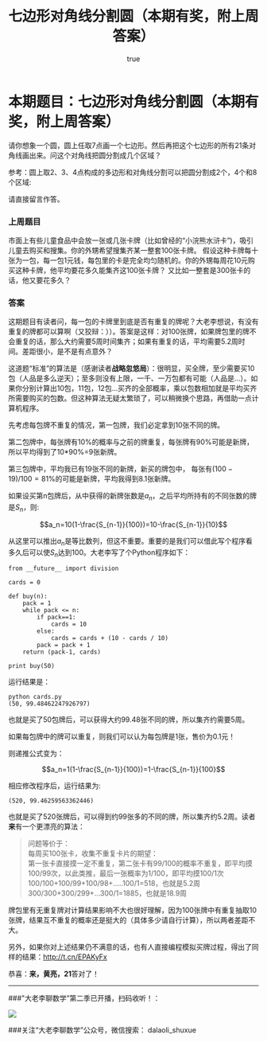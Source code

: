 ﻿---
title: 七边形对角线分割圆（本期有奖，附上周答案）
type: page
parent_id: '0'
published: true
status: publish
key: page.qibianxinfengeyuan
categories: 每周一题
tags: ["每周一题"]
author:
  login: webcraft2013
  email: webcraft@gmail.com
  display_name: webcraft2013
  first_name: ''
  last_name: ''

---
# 本期题目：七边形对角线分割圆（本期有奖，附上周答案）

请你想象一个圆，圆上任取7点画一个七边形。然后再把这个七边形的所有21条对角线画出来。问这个对角线把圆分割成几个区域？

参考：圆上取2、3、4点构成的多边形和对角线分割可以把圆分割成2个，4个和8个区域:




请直接留言作答。
### 上周题目

市面上有些儿童食品中会放一张或几张卡牌（比如曾经的“小浣熊水浒卡”)，吸引儿童去购买和搜集。你的外甥希望搜集齐某一整套100张卡牌。
假设这种卡牌每十张为一包，每一包1元钱，每包里的卡是完全均匀随机的。你的外甥每周花10元购买这种卡牌，他平均要花多久能集齐这100张卡牌？
又比如一整套是300张卡的话，他又要花多久？

### 答案
这期题目有读者问，每一包的卡牌里到底是否有重复的牌呢？大老李想说，有没有重复的牌都可以算啊（又狡辩：））。答案是这样：对100张牌，如果牌包里的牌不会重复的话，那么大约需要5周时间集齐；如果有重复的话，平均需要5.2周时间。差距很小，是不是有点意外？

这道题“标准”的算法是（感谢读者**战略忽悠局**）：很明显，买全牌，至少需要买10包（人品是多么逆天）；至多则没有上限，一千、一万包都有可能（人品是...）。如果你分别计算出10包，11包，12包...买齐的全部概率，乘以包数相加就是平均买齐所需要购买的包数。但这种算法无疑太繁琐了，可以稍微换个思路，再借助一点计算机程序。

先考虑每包牌不重复的情况，第一包牌，我们必定拿到10张不同的牌。

第二包牌中，每张牌有10%的概率与之前的牌重复，每张牌有90%可能是新牌，所以平均得到了10*90%=9张新牌。

第三包牌中，平均我已有19张不同的新牌，新买的牌包中， 每张有$(100-19)/100=81\%$的可能是新牌，平均我得到8.1张新牌。

如果设买第n包牌后，从中获得的新牌张数是$a_n$，之后平均所持有的不同张数的牌是$S_n$，则: 

$$a_n=10(1-\frac{S_{n-1}}{100})=10-\frac{S_{n-1}}{10}$$

从这里可以推出$a_n$是等比数列，但这不重要。重要的是我们可以借此写个程序看多久后可以使$S_n$达到100。大老李写了个Python程序如下：

```
from __future__ import division

cards = 0

def buy(n):
    pack = 1
    while pack <= n:
        if pack==1:
            cards = 10
        else:
            cards = cards + (10 - cards / 10)
        pack = pack + 1
    return (pack-1, cards)

print buy(50)
```
运行结果是：
```
python cards.py
(50, 99.48462247926797)
```
也就是买了50包牌后，可以获得大约99.48张不同的牌，所以集齐约需要5周。

如果每包牌中的牌可以重复，则我们可以认为每包牌是1张，售价为0.1元！

则递推公式变为：

$$a_n=1(1-\frac{S_{n-1}}{100})=1-\frac{S_{n-1}}{100}$$

相应修改程序后，运行结果为:

```
(520, 99.46259563362446)
```
也就是买了520张牌后，可以得到约99张多的不同的牌，所以集齐约5.2周。读者**来**有一个更漂亮的算法：

>问题等价于：  
每周买100张卡，收集不重复卡片的期望：  
第一张卡直接摸一定不重复，第二张卡有99/100的概率不重复，即平均摸100/99次，以此类推，最后一张概率为1/100，即平均摸100/1次  
100/100+100/99+100/98+.....100/1=518，也就是5.2周  
300/300+300/299+...300/1=1885，也就是18.9周

牌包里有无重复牌对计算结果影响不大也很好理解，因为100张牌中有重复抽取10张牌，结果互不重复的概率还是挺大的（具体多少请自行计算），所以两者差距不大。

另外，如果你对上述结果仍不满意的话，也有人直接编程模拟买牌过程，得出了同样的结果：http://t.cn/EPAKyFx

恭喜：**来，黄亮，21**答对了！

---
###"大老李聊数学”第二季已开播，扫码收听！：

![](https://upload-images.jianshu.io/upload_images/348687-157cd7585d8e4ebc?imageMogr2/auto-orient/strip%7CimageView2/2/w/432)


###关注“大老李聊数学”公众号，微信搜索： dalaoli_shuxue
